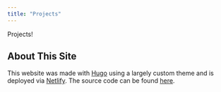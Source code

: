 ```yaml
---
title: "Projects"
---
```


Projects!

## About This Site

This website was made with [Hugo](https://gohugo.io) using a largely custom theme and is deployed via [Netlify](https://app.netlify.com/sites/www-livingston/deploys). The source code can be found [here](https://github.com/daniellivingston/www-livingston/).